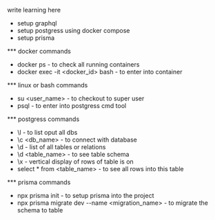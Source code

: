 write learning here

- setup graphql 
- setup postgress using docker compose
- setup prisma 


*** docker commands
- docker ps  - to check all running containers
- docker exec -it <docker_id> bash - to enter into container



*** linux or bash commands 
- su <user_name>  - to checkout to super user
- psql - to enter into postgress cmd tool

*** postgress commands
- \l - to list oput all dbs
- \c <db_name> - to connect with database
- \d  -  list of all tables or relations
- \d <table_name> - to see table schema
- \x  - vertical display of rows of table is on
- select * from <table_name> - to see all rows into this table


*** prisma commands
- npx prisma init - to setup prisma into the project
- npx prisma migrate dev --name <migration_name> - to migrate the schema to table

